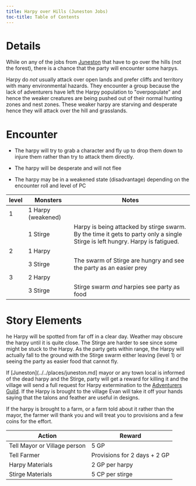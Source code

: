 ```yaml
---
title: Harpy over Hills (Juneston Jobs)
toc-title: Table of Contents
---
```


# Details

While on any of the jobs from [Juneston](../../places/juneston.md) that have to go over the hills (not the forest), there is a chance that the party will encounter some harpys.

Harpy do *not* usually attack over open lands and prefer cliffs and territory with many environmental hazards. They encounter a group because the lack of adventurers have left the Harpy population to "overpopulate" and hence the weaker creatures are being pushed out of their normal hunting zones and nest zones. These weaker harpy are starving and desperate hence they will attack over the hill and grasslands.

# Encounter

- The harpy will try to grab a character and fly up to drop them down to injure them rather than try to attack them directly.

- The harpy will be desperate and will not flee

- The harpy may be in a weakened state (disadvantage) depending on the encounter roll and level of PC

| level | Monsters           | Notes                                                                                                                         |
|-------|--------------------|-------------------------------------------------------------------------------------------------------------------------------|
| 1     | 1 Harpy (weakened) |                                                                                                                               |
|       | 1 Stirge           | Harpy is being attacked by stirge swarm. By the time it gets to party only a single Stirge is left hungry. Harpy is fatigued. |
| 2     | 1 Harpy            |                                                                                                                               |
|       | 3 Stirge           | The swarm of Stirge are hungry and see the party as an easier prey                                                            |
| 3     | 2 Harpy            |                                                                                                                               |
|       | 3 Stirge           | Stirge swarm *and* harpies see party as food                                                                                  |


# Story Elements

he Harpy will be spotted from far off in a clear day. Weather may obscure the harpy until it is quite close. The Stirge are harder to see since some might be stuck to the Harpy. As the party gets within range, the Harpy will actually fall to the ground with the Stirge swarm either leaving (level 1) or seeing the party as easier food that cannot fly.

If [Juneston](../../places/juneston.md] mayor or any town local is informed of the dead harpy and the Stirge, party will get a reward for killing it and the village will send a full request for Harpy extermination to the [Adventurers Guild](../../setting-world/adventurers-guild.md). If the Harpy is brought to the village Evan will take it off your hands saying that the talons and feather are useful in designs. 

If the harpy is brought to a farm, or a farm told about it rather than the mayor, the farmer will thank you and will treat you to provisions and a few coins for the effort.

| Action                       | Reward                       |
|------------------------------|------------------------------|
| Tell Mayor or Village person | 5 GP                         |
| Tell Farmer                  | Provisions for 2 days + 2 GP |
| Harpy Materials              | 2 GP per harpy               |
| Stirge Materials             | 5 CP per stirge              |

